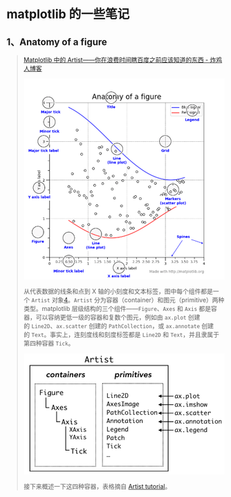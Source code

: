 # matplotlib 的一些笔记

## 1、Anatomy of a figure

> [Matplotlib 中的 Artist——你在浪费时间瞎百度之前应该知道的东西 - 炸鸡人博客](https://zhajiman.github.io/post/matplotlib_artist/)
> 
> ![](assets/2022-09-03-16-44-10-51c177508585bea9e148a2d4ab9775b8_fig_3.png)
> 
> 从代表数据的线条和点到 X 轴的小刻度和文本标签，图中每个组件都是一个 `Artist` 对象[4](https://zhajiman.github.io/post/matplotlib_artist/#fn:4)。`Artist` 分为容器（container）和图元（primitive）两种类型。matplotlib 层级结构的三个组件——`Figure`、`Axes` 和 `Axis` 都是容器，可以容纳更低一级的容器和复数个图元，例如由 `ax.plot` 创建的 `Line2D`、`ax.scatter` 创建的 `PathCollection`，或 `ax.annotate` 创建的 `Text`。事实上，连刻度线和刻度标签都是 `Line2D` 和 `Text`，并且隶属于第四种容器 `Tick`。
> 
> ![](assets/2022-09-03-16-47-11-5aabc75c783ada002af1e40309c6d2d2_fig_4.png)
> 
> 接下来概述一下这四种容器，表格摘自 [Artist tutorial](https://matplotlib.org/stable/tutorials/intermediate/artists.html)。
> 
> # 


